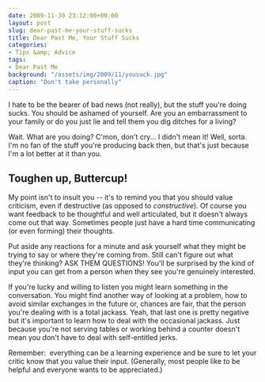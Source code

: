 ```yaml
---
date: 2009-11-30 23:12:00+00:00
layout: post
slug: dear-past-me-your-stuff-sucks
title: Dear Past Me, Your Stuff Sucks
categories:
- Tips &amp; Advice
tags:
- Dear Past Me
background: "/assets/img/2009/11/yousuck.jpg"
caption: "Don't take personally"
---
```


I hate to be the bearer of bad news (not really), but the stuff you're doing sucks. You should be ashamed of yourself. Are you an embarrassment to your family or do you just lie and tell them you dig ditches for a living?

Wait. What are you doing? C'mon, don't cry... I didn't mean it! Well, sorta. I'm no fan of the stuff you're producing back then, but that's just because I'm a lot better at it than you.

## Toughen up, Buttercup!

My point isn't to insult you -- it's to remind you that you should value criticism, even if destructive (as opposed to _constructive_). Of course you want feedback to be thoughtful and well articulated, but it doesn't always come out that way. Sometimes people just have a hard time communicating (or even forming) their thoughts.

Put aside any reactions for a minute and ask yourself what they might be trying to say or where they're coming from. Still can't figure out what they're thinking? ASK THEM QUESTIONS! You'll be surprised by the kind of input you can get from a person when they see you're genuinely interested.

If you're lucky and willing to listen you might learn something in the conversation. You might find another way of looking at a problem, how to avoid similar exchanges in the future or, chances are fair, that the person you're dealing with is a total jackass. Yeah, that last one is pretty negative but it's important to learn how to deal with the occasional jackass. Just because you're not serving tables or working behind a counter doesn't mean you don't have to deal with self-entitled jerks.

Remember:  everything can be a learning experience and be sure to let your critic know that you value their input. (Generally, most people like to be helpful and everyone wants to be appreciated.)
